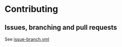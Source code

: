 # Contributing

## Issues, branching and pull requests

See [issue-branch.yml](../../.github/issue-branch.yml)
